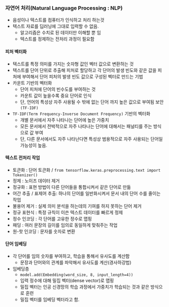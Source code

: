 ### 자연어 처리(Natural Language Processing : NLP)
- 음성이나 텍스트를 컴퓨터가 인식하고 처리 하는것
- 텍스트 자료를 딥러닝에 그대로 입력할 수 없음.
  - 알고리즘은 수치로 된 데이터만 이해할 뿐 임
  - 텍스트를 정제하는 전처리 과정이 필요함

#### 피처 벡터화
- 텍스트를 특정 의미를 가지는 숫자형 값인 벡터 값으로 변환하는 것
- 텍스트를 단어 단위로 추출해 피처로 할당하고 각 단어의 발생 빈도와 같은 값을 피처에 부여해서 단어 피처의 발생 빈도 값으로 구성된 벡터로 만드는 기법
- 카운트 기반의 벡터화
  - 단어 피처에 단어의 빈수도를 부여하는 것
  - 카운트 값이 높을수록 중요 단어로 인식
  - 단, 언어의 특성상 자주 사용될 수 밖에 없는 단어 까지 높은 값으로 부여됨 보안`(TF-IDF)`
- `TF-IDF(Term Frequency-Inverse Document Frequency)` 기반의 벡터화
  - 개별 문서에서 자주 나타나는 단어에 높은 가중치
  - 모든 문서에서 전박적으로 자주 나타나는 단어에 대해서는 패널티를 주는 방식으로 값 부여
  - 단, 다른 문서에서도 자주 나타난다면 특성상 범용적으로 자주 사용되는 단어일 가능성이 높음.

#### 텍스트 전처리 작업
- 토큰화 : 단어 토큰화 / `from tensorflow.keras.preprocessing.text import Tokenizer()`
- 정제 : 노이즈 데이터 제거
- 정규화 : 표현 방법이 다른 단어들을 통합시켜서 같은 단어로 만듦
- 어간 추출 / 표제어 추출: 하나의 단어를 일반화시켜서 문서 내의 단어 수를 줄이는 작업
- 불용어 제거 : 실제 의미 분석을 하는데의 기여를 하지 못하는 단어 제거
- 정규 표현식 : 특정 규칙이 이쓴 텍스트 데이터를 빠르게 정제
- 정수 인코딩 : 각 단어를 고유한 정수로 맵핑
- 패딩 : 여러 문장의 길이를 임의로 동일하게 맞춰주는 작업
- 원-핫 인코딩 : 문자를 숫자로 변환

#### 단어 임베딩 
- 각 단어를 임의 숫자를 부여하고, 학습을 통해서 유사도를 계산함
  - 문장과 단어와의 관계를 파악해서 유사도를 계산(경사하강법)
- 임베딩층
  - `model.add(Embedding(word_size, 8, input_length=4))`
  - 입력 정수에 대해 밀집 벡터(dense vector)로 맵핑
  - 밀집 벡터는 인공 신경망의 학습 과정에서 가중치가 학습되는 것과 같은 방식으로 훈련
  - 밀집 벡터를 임베딩 벡터라고 함.